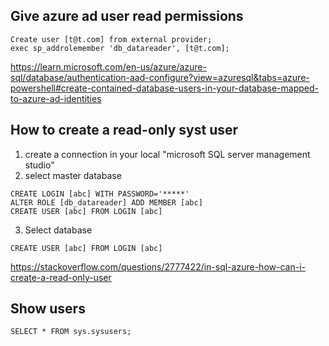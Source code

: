 ## Give azure ad user read permissions 
```
Create user [t@t.com] from external provider;
exec sp_addrolemember 'db_datareader', [t@t.com];
```
https://learn.microsoft.com/en-us/azure/azure-sql/database/authentication-aad-configure?view=azuresql&tabs=azure-powershell#create-contained-database-users-in-your-database-mapped-to-azure-ad-identities
## How to create a read-only syst user
1. create a connection in your local "microsoft SQL server management studio"
2. select master database

```
CREATE LOGIN [abc] WITH PASSWORD='*****'
ALTER ROLE [db_datareader] ADD MEMBER [abc]
CREATE USER [abc] FROM LOGIN [abc]
```
3. Select database
```
CREATE USER [abc] FROM LOGIN [abc]
```
https://stackoverflow.com/questions/2777422/in-sql-azure-how-can-i-create-a-read-only-user
## Show users
```
SELECT * FROM sys.sysusers;
```
